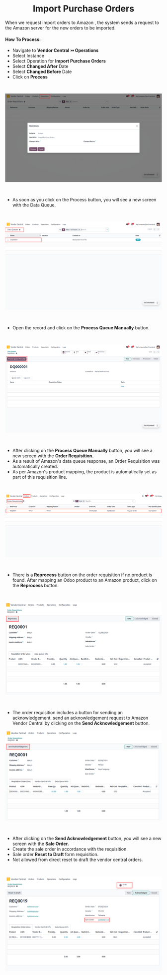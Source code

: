 # <h1 align="center"> Import Purchase Orders </h1>

When we request import orders to Amazon , the system sends a request to the Amazon server for the new orders to be imported.

#### How To Process:

* Navigate to **Vendor Central ↣ Operations**
* Select Instance
* Select Operation for **Import Purchase Orders**
* Select **Changed After** Date
* Select **Changed Before** Date
* Click on **Process**

<br/>

<div align="center">

![import-or-map-product](./images/VC-9.png)
</div>

<br/>

* As soon as you click on the Process button, you will see a new screen with the Data Queue.

<br/>

<div align="center">

![import-or-map-product](./images/VC-10.png)
</div>

<br/>

* Open the record and click on the **Process Queue Manually** button.

<br/>

<div align="center">

![import-or-map-product](./images/VC-11.png)
</div>

<br/>

* After clicking on the **Process Queue Manually** button, you will see a new screen with the **Order Requisition.**
* As a result of Amazon's data queue response, an Order Requisition was automatically created.
* As per Amazon's product mapping, the product is automatically set as part of this requisition line.

<br/>

<div align="center">

![import-or-map-product](./images/VC-12.png)
</div>

<br/>

* There is a **Reprocess** button on the order requisition if no product is found. After mapping an Odoo product to an Amazon product, click on the **Reprocess** button.

<br/>

<div align="center">

![import-or-map-product](./images/VC-13.png)
</div>

<br/>

* The order requisition includes a button for sending an acknowledgement. send an acknowledgement request to Amazon Vendor Central by clicking on the **Send Acknowledgement** button.
<div align="center">

![import-or-map-product](./images/VC-14.png)
</div>

<br/>

* After clicking on the **Send Acknowledgement** button, you will see a new screen with the **Sale Order.**
* Create the sale order in accordance with the requisition.
* Sale order **Reset to Draft** form requisition. 
* Not allowed from direct reset to draft the vendor central orders.

<br/>

<div align="center">

![import-or-map-product](./images/VC-15.png)
</div>
